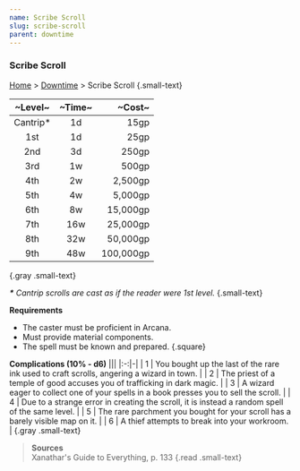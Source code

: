 ```yaml
---
name: Scribe Scroll
slug: scribe-scroll
parent: downtime
---
```

### Scribe Scroll
[Home](dm-operations-center) > [Downtime](downtime) > Scribe Scroll {.small-text}

|~Level~|~Time~| ~Cost~    |
|:-----:|:----:|----------:|
|Cantrip*|   1d |      15gp |
|  1st  |   1d |      25gp |
|  2nd  |   3d |     250gp |
|  3rd  |   1w |     500gp |
|  4th  |   2w |   2,500gp |
|  5th  |   4w |   5,000gp |
|  6th  |   8w |  15,000gp |
|  7th  |  16w |  25,000gp |
|  8th  |  32w |  50,000gp |
|  9th  |  48w | 100,000gp |
{.gray .small-text}

***\*** Cantrip scrolls are cast as if the reader were 1st level.* {.small-text}

**Requirements**
- The caster must be proficient in Arcana.
- Must provide material components.
- The spell must be known and prepared.
{.square}

**Complications (10% - d6)**
|||
|:-:|-|
| 1 | You bought up the last of the rare ink used to craft scrolls, angering a wizard in town. |
| 2 | The priest of a temple of good accuses you of trafficking in dark magic. |
| 3 | A wizard eager to collect one of your spells in a book presses you to sell the scroll. |
| 4 | Due to a strange error in creating the scroll, it is instead a random spell of the same level. |
| 5 | The rare parchment you bought for your scroll has a barely visible map on it.  |
| 6 | A thief attempts to break into your workroom. |
{.gray .small-text}

> **Sources** <br/>
> Xanathar's Guide to Everything, p. 133
{.read .small-text}